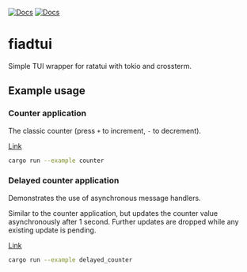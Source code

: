 [![Docs](https://img.shields.io/badge/crates.io-0.5.0-red)](https://crates.io/crates/fiadtui)
 [![Docs](https://img.shields.io/badge/docs.rs-blue)](https://docs.rs/fiadtui/latest/fiadtui/)

# fiadtui

Simple TUI wrapper for ratatui with tokio and crossterm.

## Example usage

### Counter application

The classic counter (press `+` to increment, `-` to decrement).

[Link](examples/counter.rs)

```bash
cargo run --example counter
```

### Delayed counter application

Demonstrates the use of asynchronous message handlers.

Similar to the counter application, but updates the counter value
asynchronously after 1 second. Further updates are dropped while
any existing update is pending.

[Link](examples/delayed_counter.rs)

```bash
cargo run --example delayed_counter
```
